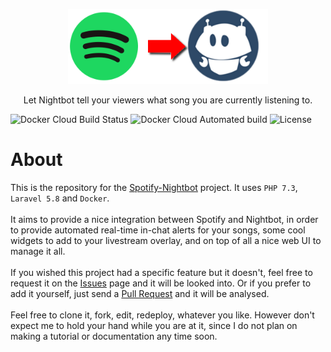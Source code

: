 <p align="center">
    <img height="120" src="https://github.com/rumd3x/spotify-nightbot/blob/main/public/img/logo.png?raw=true" alt="Spotify -> Nightbot">
</p>
<p align="center">
    Let Nightbot tell your viewers what song you are currently listening to.


</p>

![Docker Cloud Build Status](https://img.shields.io/docker/cloud/build/edmur/spotify-nightbot.svg)
![Docker Cloud Automated build](https://img.shields.io/docker/cloud/automated/edmur/spotify-nightbot.svg)
![License](https://img.shields.io/github/license/rumd3x/spotify-nightbot.svg)

# About

This is the repository for the [Spotify-Nightbot](https://spotify-nightbot.edmurcardoso.com.br) project. It uses `PHP 7.3`, `Laravel 5.8` and `Docker`.
<br><br>
It aims to provide a nice integration between Spotify and Nightbot, in order to provide automated real-time in-chat alerts for your songs, some cool widgets to add to your livestream overlay, and on top of all a nice web UI to manage it all.
<br><br>
If you wished this project had a specific feature but it doesn't, feel free to request it on the [Issues](https://github.com/rumd3x/spotify-nightbot/issues) page and it will be looked into. Or if you prefer to add it yourself, just send a [Pull Request](https://github.com/rumd3x/spotify-nightbot/pulls) and it will be analysed.
<br><br>
Feel free to clone it, fork, edit, redeploy, whatever you like. However don't expect me to hold your hand while you are at it, since I do not plan on making a tutorial or documentation any time soon.
